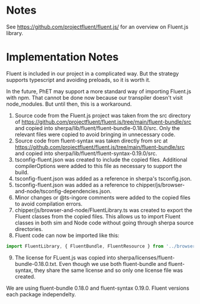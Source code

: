 # Notes

See https://github.com/projectfluent/fluent.js/ for an overview on Fluent.js library.

# Implementation Notes
Fluent is included in our project in a complicated way. But the strategy supports typescript and avoiding
preloads, so it is worth it.

In the future, PhET may support a more standard way of importing Fluent.js with npm. That cannot be done
now because our transpiler doesn't visit node_modules. But until then, this is a workaround.

1) Source code from the Fluent.js project was taken from the src directory of https://github.com/projectfluent/fluent.js/tree/main/fluent-bundle/src and
copied into sherpa/lib/fluent/fluent-bundle-0.18.0/src. Only the relevant files were copied to avoid bringing in unnecessary code.
2) Source code from fluent-syntax was taken directly from src at https://github.com/projectfluent/fluent.js/tree/main/fluent-bundle/src
and copied into sherpa/lib/fluent/fluent-syntax-0.19.0/src.
3) tsconfig-fluent.json was created to include the copied files. Additional compilerOptions were added to this file
as necessary to support the build.
4) tsconfig-fluent.json was added as a reference in sherpa's tsconfig.json.
5) tsconfig-fluent.json was added as a reference to chipper/js/browser-and-node/tsconfig-dependencies.json.
6) Minor changes or @ts-ingore comments were added to the copied files to avoid compilation errors.
7) chipper/js/browser-and-node/FluentLibrary.ts was created to export the Fluent classes from the copied files. This
allows us to import Fluent classes in both sim and Node code without going through sherpa source directories.
8) Fluent code can now be imported like this:
```typescript
import FluentLibrary, { FluentBundle, FluentResource } from '../browser-and-node/FluentLibrary.js';
```
9) The license for FLuent.js was copied into sherpa/licenses/fluent-bundle-0.18.0.txt. Even though we use both fluent-bundle and fluent-syntax,
they share the same license and so only one license file was created.

We are using fluent-bundle 0.18.0 and fluent-syntax 0.19.0. Fluent versions each package independelty.